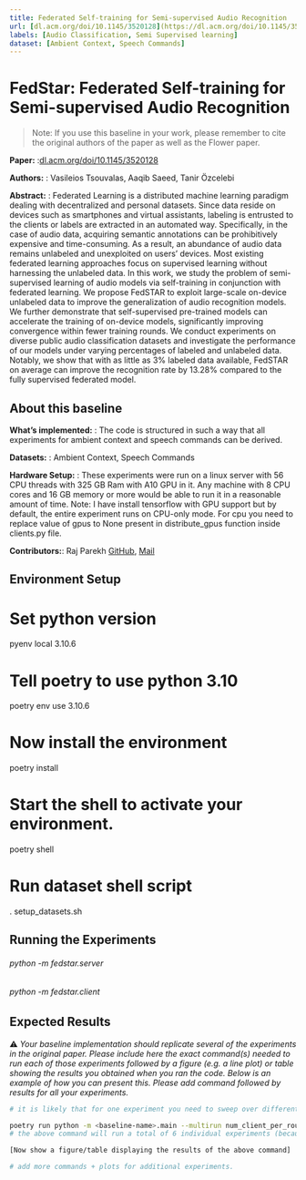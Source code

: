 ```yaml
---
title: Federated Self-training for Semi-supervised Audio Recognition
url: [dl.acm.org/doi/10.1145/3520128](https://dl.acm.org/doi/10.1145/3520128)
labels: [Audio Classification, Semi Supervised learning]
dataset: [Ambient Context, Speech Commands]
---
```


# FedStar: Federated Self-training for Semi-supervised Audio Recognition

> Note: If you use this baseline in your work, please remember to cite the original authors of the paper as well as the Flower paper.

****Paper:**** :[dl.acm.org/doi/10.1145/3520128](https://dl.acm.org/doi/10.1145/3520128)

****Authors:**** : Vasileios Tsouvalas, Aaqib Saeed, Tanir Özcelebi

****Abstract:**** : Federated Learning is a distributed machine learning paradigm dealing with decentralized and personal datasets. Since data reside on devices such as smartphones and virtual assistants, labeling is entrusted to the clients or labels are extracted in an automated way. Specifically, in the case of audio data, acquiring semantic annotations can be prohibitively expensive and time-consuming. As a result, an abundance of audio data remains unlabeled and unexploited on users’ devices. Most existing federated learning approaches focus on supervised learning without harnessing the unlabeled data. In this work, we study the problem of semi-supervised learning of audio models via self-training in conjunction with federated learning. We propose FedSTAR to exploit large-scale on-device unlabeled data to improve the generalization of audio recognition models. We further demonstrate that self-supervised pre-trained models can accelerate the training of on-device models, significantly improving convergence within fewer training rounds. We conduct experiments on diverse public audio classification datasets and investigate the performance of our models under varying percentages of labeled and unlabeled data. Notably, we show that with as little as 3% labeled data available, FedSTAR on average can improve the recognition rate by 13.28% compared to the fully supervised federated model.


## About this baseline

****What’s implemented:**** : The code is structured in such a way that all experiments for ambient context and speech commands can be derived.

****Datasets:**** : Ambient Context, Speech Commands

****Hardware Setup:**** : These experiments were run on a linux server with 56 CPU threads with 325 GB Ram with A10 GPU in it. Any machine with 8 CPU cores and 16 GB memory or more would be able to run it in a reasonable amount of time. Note: I have install tensorflow with GPU support but by default, the entire experiment runs on CPU-only mode. For cpu you need to replace value of gpus to None present in distribute_gpus function inside clients.py file.

****Contributors:****: Raj Parekh [GitHub](https://github.com/Raj-Parekh24), [Mail](rajparekhwc@gmail.com)


## Environment Setup
# Set python version
pyenv local 3.10.6
# Tell poetry to use python 3.10
poetry env use 3.10.6
# Now install the environment
poetry install
# Start the shell to activate your environment.
poetry shell
# Run dataset shell script
. setup_datasets.sh

## Running the Experiments
###### python -m fedstar.server
###### python -m fedstar.client

## Expected Results

:warning: _Your baseline implementation should replicate several of the experiments in the original paper. Please include here the exact command(s) needed to run each of those experiments followed by a figure (e.g. a line plot) or table showing the results you obtained when you ran the code. Below is an example of how you can present this. Please add command followed by results for all your experiments._

```bash
# it is likely that for one experiment you need to sweep over different hyperparameters. You are encouraged to use Hydra's multirun functionality for this. This is an example of how you could achieve this for some typical FL hyperparameteres

poetry run python -m <baseline-name>.main --multirun num_client_per_round=5,10,50 dataset=femnist,cifar10
# the above command will run a total of 6 individual experiments (because 3client_configs x 2datasets = 6 -- you can think of it as a grid).

[Now show a figure/table displaying the results of the above command]

# add more commands + plots for additional experiments.
```
